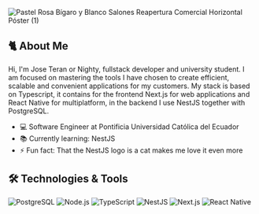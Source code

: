 ![Pastel Rosa Bígaro y Blanco Salones Reapertura Comercial Horizontal Póster (1)](https://github.com/nightydev/nightydev/assets/106894979/c6916b62-e082-4ddc-8741-4d96e971cc9a)

## 🐈 About Me
Hi, I'm Jose Teran or Nighty, fullstack developer and university student.
I am focused on mastering the tools I have chosen to create efficient, scalable and convenient applications for my customers. My stack is based on Typescript, it contains for the frontend Next.js for web applications and React Native for multiplatform, in the backend I use NestJS together with PostgreSQL.

- 💻 Software Engineer at Pontificia Universidad Católica del Ecuador
- 📚 Currently learning: NestJS
- ⚡ Fun fact: That the NestJS logo is a cat makes me love it even more 

## 🛠️ Technologies & Tools  
![PostgreSQL](https://img.shields.io/badge/-PostgreSQL-4169E1?logo=postgresql&logoColor=white&style=flat)
![Node.js](https://img.shields.io/badge/-Node.js-339933?logo=node.js&logoColor=white&style=flat) 
![TypeScript](https://img.shields.io/badge/-TypeScript-3178C6?logo=typescript&logoColor=white&style=flat)
![NestJS](https://img.shields.io/badge/-NestJS-E0234E?logo=nestjs&logoColor=white&style=flat)
![Next.js](https://img.shields.io/badge/-Next.js-FFFFFF?logo=next.js&logoColor=black&style=flat)
![React Native](https://img.shields.io/badge/-React%20Native-007ACC?logo=react&logoColor=white&style=flat)
